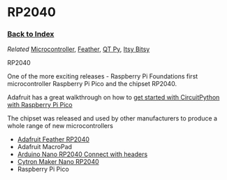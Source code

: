 
# RP2040

### [Back to Index](index.md)

*Related* [Microcontroller](microcontroller.md), [Feather](feather.md), [QT Py](qt_py.md), [Itsy Bitsy](itsy_bitsy.md)


RP2040

One of the more exciting releases - Raspberry Pi Foundations first microcontroller  Raspberry Pi Pico and the chipset RP2040.

Adafruit has a great walkthrough on how to [get started with CircuitPython with Raspberry Pi Pico](https://learn.adafruit.com/getting-started-with-raspberry-pi-pico-circuitpython/micropython-or-circuitpython)


The chipset was released and used by other manufacturers to produce a whole range of new microcontrollers

- [Adafruit Feather RP2040](../glossary/feather.md#rp2040)
- Adafruit MacroPad
- [Arduino Nano RP2040 Connect with headers](https://store-usa.arduino.cc/products/arduino-nano-rp2040-connect-with-headers)
- [Cytron Maker Nano RP2040](https://www.cytron.io/index.php?route=product/product&product_id=44150&r=1)
- Raspberry Pi Pico

